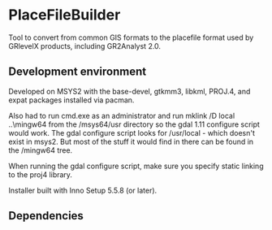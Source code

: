 # PlaceFileBuilder
Tool to convert from common GIS formats to the placefile format used by 
GRlevelX products, including GR2Analyst 2.0.

## Development environment
Developed on MSYS2 with the base-devel, gtkmm3, libkml, PROJ.4, and expat 
packages installed via pacman.

Also had to run cmd.exe as an administrator and run mklink /D local ..\mingw64
from the <path-to-msys2>/msys64/usr directory so the gdal 1.11 configure script
would work. The gdal configure script looks for /usr/local - which doesn't 
exist in msys2. But most of the stuff it would find in there can be found in
the /mingw64 tree.

When running the gdal configure script, make sure you specify static linking
to the proj4 library.

Installer built with Inno Setup 5.5.8 (or later).

## Dependencies

